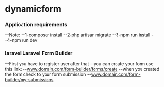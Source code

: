 # dynamicform
### Application requirements

--Note:
--1-composer install
--2-php artisan migrate
--3-npm run install
--4-npm run dev

### laravel Laravel Form Builder

--First you have to register user after that 
--you can create your form use this link: 
--www.domain.com/form-builder/forms/create
--when you created the form check to your form submission 
--www.domain.com/form-builder/my-submissions


